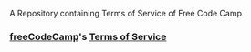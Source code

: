 A Repository containing Terms of Service of Free Code Camp
### [freeCodeCamp](https://freecodecamp.com)'s [Terms of Service](https://www.freecodecamp.com/terms)
